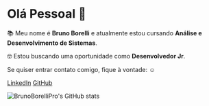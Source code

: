 # Olá Pessoal 👋

:books: Meu nome é **Bruno Borelli** e atualmente estou cursando **Análise e Desenvolvimento de Sistemas**.

:nerd_face: Estou buscando uma oportunidade como **Desenvolvedor Jr**. 

Se quiser entrar contato comigo, fique à vontade: :relaxed:

[LinkedIn](https://www.linkedin.com/in/bruno-borelli/)
[GitHub](https://github.com/BrunoBorelliPro)

![BrunoBorelliPro's GitHub stats](https://github-readme-stats.vercel.app/api?username=BrunoBorelliPro&show_icons=true&theme=radical)

